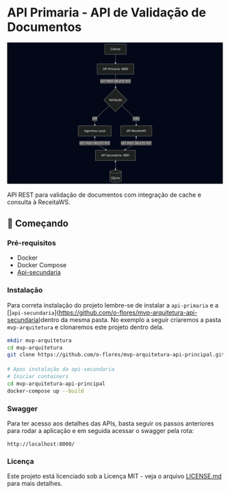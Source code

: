# API Primaria - API de Validação de Documentos

![Arquitetura](fluxograma.png)

API REST para validação de documentos com integração de cache e consulta à ReceitaWS.

## 🚀 Começando

### Pré-requisitos

- Docker
- Docker Compose
- [Api-secundaria](https://github.com/o-flores/mvp-arquitetura-api-secundaria)

### Instalação

Para correta instalação do projeto lembre-se de instalar a `api-primaria` e a []`api-secundaria`](https://github.com/o-flores/mvp-arquitetura-api-secundaria)dentro da mesma pasta. No exemplo a seguir criaremos a pasta `mvp-arquitetura` e clonaremos este projeto dentro dela.

```bash
mkdir mvp-arquitetura
cd mvp-arquitetura
git clone https://github.com/o-flores/mvp-arquitetura-api-principal.git

# Apos instalação da api-secundaria
# Iniciar containers
cd mvp-arquitetura-api-principal
docker-compose up --build
```

### Swagger

Para ter acesso aos detalhes das APIs, basta seguir os passos anteriores para rodar a aplicação e em seguida acessar o swagger pela rota:

```
http://localhost:8000/
```

### Licença

Este projeto está licenciado sob a Licença MIT - veja o arquivo [LICENSE.md](LICENSE.md) para mais detalhes.
